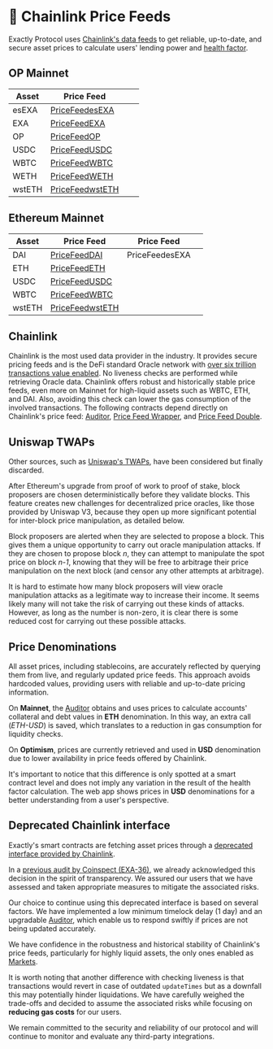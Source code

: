 # 🔮 Chainlink Price Feeds

Exactly Protocol uses [Chainlink's data feeds](https://docs.chain.link/docs/using-chainlink-reference-contracts/) to get reliable, up-to-date, and secure asset prices to calculate users' lending power and [health factor](https://docs.exact.ly/guides/liquidations#health-factor).

## OP Mainnet

<table><thead><tr><th>Asset</th><th>Price Feed</th><th data-hidden></th><th data-hidden></th></tr></thead><tbody><tr><td>esEXA</td><td><a href="https://optimistic.etherscan.io/address/0x5fE09baAa75fd107a8dF8565813f66b3603a13D3">PriceFeedesEXA</a></td><td></td><td></td></tr><tr><td>EXA</td><td><a href="https://optimistic.etherscan.io/address/0x5fe09baaa75fd107a8df8565813f66b3603a13d3">PriceFeedEXA</a></td><td></td><td></td></tr><tr><td>OP</td><td><a href="https://optimistic.etherscan.io/address/0x0D276FC14719f9292D5C1eA2198673d1f4269246">PriceFeedOP</a></td><td></td><td></td></tr><tr><td>USDC</td><td><a href="https://optimistic.etherscan.io/address/0x16a9fa2fda030272ce99b29cf780dfa30361e0f3">PriceFeedUSDC</a></td><td></td><td></td></tr><tr><td>WBTC</td><td><a href="https://optimistic.etherscan.io/address/0x718a5788b89454aae3a028ae9c111a29be6c2a6f">PriceFeedWBTC</a></td><td></td><td></td></tr><tr><td>WETH</td><td><a href="https://optimistic.etherscan.io/address/0x13e3Ee699D1909E989722E753853AE30b17e08c5">PriceFeedWETH</a></td><td></td><td></td></tr><tr><td>wstETH</td><td><a href="https://optimistic.etherscan.io/address/0x698b585cbc4407e2d54aa898b2600b53c68958f7">PriceFeedwstETH</a></td><td></td><td></td></tr></tbody></table>

## Ethereum Mainnet

<table><thead><tr><th>Asset</th><th>Price Feed</th><th data-hidden>Price Feed</th><th data-hidden></th></tr></thead><tbody><tr><td>DAI</td><td><a href="https://etherscan.io/address/0x773616E4d11A78F511299002da57A0a94577F1f4">PriceFeedDAI</a></td><td>PriceFeedesEXA</td><td></td></tr><tr><td>ETH</td><td><a href="https://etherscan.io/address/0x5f4eC3Df9cbd43714FE2740f5E3616155c5b8419">PriceFeedETH</a></td><td></td><td></td></tr><tr><td>USDC</td><td><a href="https://etherscan.io/address/0x986b5E1e1755e3C2440e960477f25201B0a8bbD4">PriceFeedUSDC</a></td><td></td><td></td></tr><tr><td>WBTC</td><td><a href="https://etherscan.io/address/0xB92E0A6E56d60aeD6B99c21350D9DE56cA8c648f">PriceFeedWBTC</a></td><td></td><td></td></tr><tr><td>wstETH</td><td><a href="https://etherscan.io/address/0x48304b3ab7f906ede1e9008c9b41a9528c26859f">PriceFeedwstETH</a></td><td></td><td></td></tr></tbody></table>

## Chainlink

Chainlink is the most used data provider in the industry. It provides secure pricing feeds and is the DeFi standard Oracle network with [over six trillion transactions value enabled](https://chain.link/). No liveness checks are performed while retrieving Oracle data. Chainlink offers robust and historically stable price feeds, even more on Mainnet for high-liquid assets such as WBTC, ETH, and DAI. Also, avoiding this check can lower the gas consumption of the involved transactions. The following contracts depend directly on Chainlink's price feed: [Auditor](protocol/auditor.md), [Price Feed Wrapper](protocol/pricefeedwrapper.md), and [Price Feed Double](protocol/pricefeeddouble.md).

## Uniswap TWAPs

Other sources, such as [Uniswap's TWAPs](https://docs.uniswap.org/protocol/concepts/V3-overview/oracle), have been considered but finally discarded.

After Ethereum's upgrade from proof of work to proof of stake, block proposers are chosen deterministically before they validate blocks. This feature creates new challenges for decentralized price oracles, like those provided by Uniswap V3, because they open up more significant potential for inter-block price manipulation, as detailed below.

Block proposers are alerted when they are selected to propose a block. This gives them a unique opportunity to carry out oracle manipulation attacks. If they are chosen to propose block _n_, they can attempt to manipulate the spot price on block _n-1_, knowing that they will be free to arbitrage their price manipulation on the next block (and censor any other attempts at arbitrage).

It is hard to estimate how many block proposers will view oracle manipulation attacks as a legitimate way to increase their income. It seems likely many will not take the risk of carrying out these kinds of attacks. However, as long as the number is non-zero, it is clear there is some reduced cost for carrying out these possible attacks.

## Price Denominations

All asset prices, including stablecoins, are accurately reflected by querying them from live, and regularly updated price feeds. This approach avoids hardcoded values, providing users with reliable and up-to-date pricing information.

On **Mainnet**, the [Auditor](protocol/auditor.md) obtains and uses prices to calculate accounts' collateral and debt values in **ETH** denomination. In this way, an extra call (_ETH-USD_) is saved, which translates to a reduction in gas consumption for liquidity checks.

On **Optimism**, prices are currently retrieved and used in **USD** denomination due to lower availability in price feeds offered by Chainlink.

It's important to notice that this difference is only spotted at a smart contract level and does not imply any variation in the result of the health factor calculation. The web app shows prices in **USD** denominations for a better understanding from a user's perspective.

## Deprecated Chainlink interface

Exactly's smart contracts are fetching asset prices through a [deprecated interface provided by Chainlink](https://github.com/smartcontractkit/chainlink/blob/e1e78865d4f3e609e7977777d7fb0604913b63ed/contracts/src/v0.6/EACAggregatorProxy.sol#L41-L58).

In a [previous audit by Coinspect (EXA-36)](https://github.com/exactly/audits/blob/main/Coinspect%204th%20audit%20\(Oct-22\).pdf), we already acknowledged this decision in the spirit of transparency. We assured our users that we have assessed and taken appropriate measures to mitigate the associated risks.

Our choice to continue using this deprecated interface is based on several factors. We have implemented a low minimum timelock delay (1 day) and an upgradable [Auditor](protocol/auditor.md), which enable us to respond swiftly if prices are not being updated accurately.

We have confidence in the robustness and historical stability of Chainlink's price feeds, particularly for highly liquid assets, the only ones enabled as [Markets](protocol/market/).

It is worth noting that another difference with checking liveness is that transactions would revert in case of outdated `updateTimes` but as a downfall this may potentially hinder liquidations. We have carefully weighed the trade-offs and decided to assume the associated risks while focusing on **reducing gas costs** for our users.

We remain committed to the security and reliability of our protocol and will continue to monitor and evaluate any third-party integrations.
